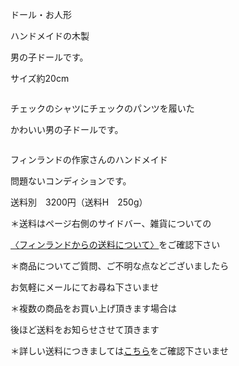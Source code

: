 <link rel="stylesheet" type="text/css" href="/assets/css/styles.css">

ドール・お人形

ハンドメイドの木製

男の子ドールです。

サイズ約20cm

<img alt="" src="http://blog.cnobi.jp/v1/blog/user/71e35865e9e62f3f9d70420d6124d2ab/1631464784"/> 

チェックのシャツにチェックのパンツを履いた

かわいい男の子ドールです。

<img alt="" src="http://blog.cnobi.jp/v1/blog/user/71e35865e9e62f3f9d70420d6124d2ab/1631464785"/> 

フィンランドの作家さんのハンドメイド

問題ないコンディションです。

送料別　3200円（送料H　250g）

＊送料はページ右側のサイドバー、雑貨についての

[〈フィンランドからの送料について〉](https://dkzakka.github.io/2005/03/31/雑貨について.html)をご確認下さい

＊商品についてご質問、ご不明な点などございましたら

お気軽にメールにてお尋ね下さいませ

＊複数の商品をお買い上げ頂きます場合は

後ほど送料をお知らせさせて頂きます

＊詳しい送料につきましては[こちら](http://dkzakka.blog.shinobi.jp/Entry/3385/)をご確認下さいませ
